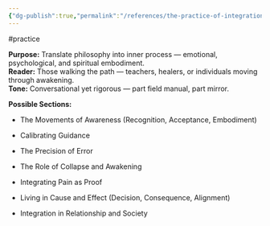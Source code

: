 ```yaml
---
{"dg-publish":true,"permalink":"/references/the-practice-of-integration-how/"}
---
```



#practice

**Purpose:** Translate philosophy into inner process — emotional, psychological, and spiritual embodiment.  
**Reader:** Those walking the path — teachers, healers, or individuals moving through awakening.  
**Tone:** Conversational yet rigorous — part field manual, part mirror.

**Possible Sections:**

- The Movements of Awareness (Recognition, Acceptance, Embodiment)
    
- Calibrating Guidance
    
- The Precision of Error
    
- The Role of Collapse and Awakening
    
- Integrating Pain as Proof
    
- Living in Cause and Effect (Decision, Consequence, Alignment)
    
- Integration in Relationship and Society